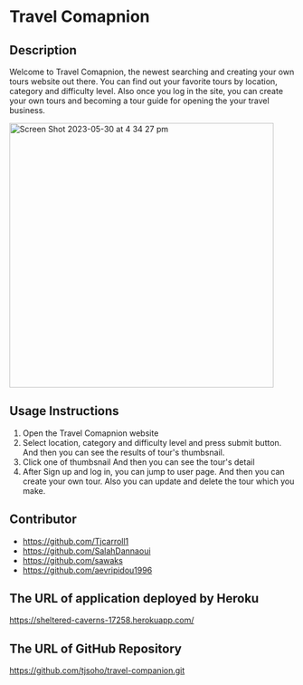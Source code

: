 # Travel Comapnion

## Description
Welcome to Travel Comapnion, the newest searching and creating your own tours  website out there. You can find out your favorite tours by location, category and difficulty level. Also once you log in the site, you can create your own tours and becoming a tour guide for opening the your travel business.  

<img width="467" alt="Screen Shot 2023-05-30 at 4 34 27 pm" src="https://github.com/tjsoho/travel-companion/assets/63826271/ac59d38f-b188-421c-8851-971013644d72">

## Usage Instructions
1. Open the Travel Comapnion website
2. Select location, category and difficulty level and press submit button. And then you can see the results of tour's thumbsnail.
3. Click one of thumbsnail And then you can see the tour's detail
4. After Sign up and log in, you can jump to user page. And then you can create your own tour. Also you can update and delete the tour which you make. 


## Contributor 
* https://github.com/Tjcarroll1
* https://github.com/SalahDannaoui
* https://github.com/sawaks
* https://github.com/aevripidou1996


## The URL of application deployed by Heroku 
https://sheltered-caverns-17258.herokuapp.com/


## The URL of GitHub Repository
https://github.com/tjsoho/travel-companion.git

